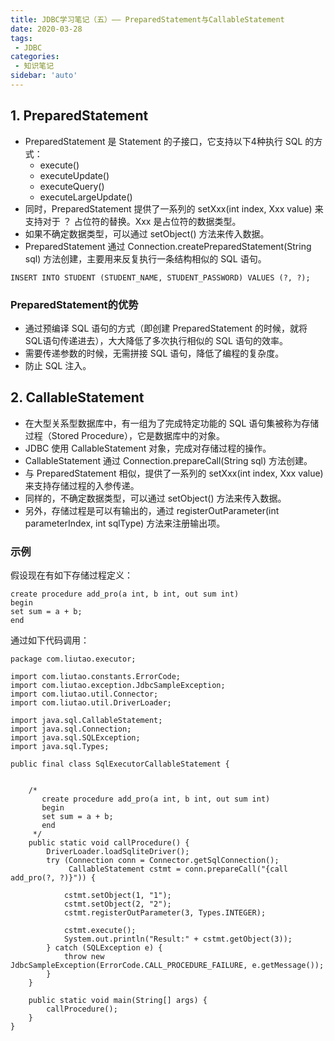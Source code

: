 ```yaml
---
title: JDBC学习笔记（五）—— PreparedStatement与CallableStatement
date: 2020-03-28
tags:
 - JDBC
categories:
 - 知识笔记
sidebar: 'auto'
---
```



## 1. PreparedStatement

- PreparedStatement 是 Statement 的子接口，它支持以下4种执行 SQL 的方式：
  - execute()
  - executeUpdate()
  - executeQuery() 
  - executeLargeUpdate() 
- 同时，PreparedStatement 提供了一系列的 setXxx(int index, Xxx value) 来支持对于 ？ 占位符的替换。Xxx 是占位符的数据类型。
- 如果不确定数据类型，可以通过 setObject() 方法来传入数据。
- PreparedStatement 通过 Connection.createPreparedStatement(String sql) 方法创建，主要用来反复执行一条结构相似的 SQL 语句。
```
INSERT INTO STUDENT (STUDENT_NAME, STUDENT_PASSWORD) VALUES (?, ?);
```

### PreparedStatement的优势
- 通过预编译 SQL 语句的方式（即创建 PreparedStatement 的时候，就将 SQL语句传递进去），大大降低了多次执行相似的 SQL 语句的效率。
- 需要传递参数的时候，无需拼接 SQL 语句，降低了编程的复杂度。
- 防止 SQL 注入。

## 2. CallableStatement
- 在大型关系型数据库中，有一组为了完成特定功能的 SQL 语句集被称为存储过程（Stored Procedure），它是数据库中的对象。
- JDBC 使用 CallableStatement 对象，完成对存储过程的操作。
- CallableStatement 通过 Connection.prepareCall(String sql)  方法创建。
- 与 PreparedStatement 相似，提供了一系列的 setXxx(int index, Xxx value) 来支持存储过程的入参传递。
- 同样的，不确定数据类型，可以通过 setObject() 方法来传入数据。
- 另外，存储过程是可以有输出的，通过 registerOutParameter(int parameterIndex, int sqlType) 方法来注册输出项。

### 示例

假设现在有如下存储过程定义：
```
create procedure add_pro(a int, b int, out sum int)
begin
set sum = a + b;
end
```

通过如下代码调用：
```
package com.liutao.executor;
 
import com.liutao.constants.ErrorCode;
import com.liutao.exception.JdbcSampleException;
import com.liutao.util.Connector;
import com.liutao.util.DriverLoader;
 
import java.sql.CallableStatement;
import java.sql.Connection;
import java.sql.SQLException;
import java.sql.Types;
 
public final class SqlExecutorCallableStatement {
 
 
    /*
       create procedure add_pro(a int, b int, out sum int)
       begin
       set sum = a + b;
       end
     */
    public static void callProcedure() {
        DriverLoader.loadSqliteDriver();
        try (Connection conn = Connector.getSqlConnection();
             CallableStatement cstmt = conn.prepareCall("{call add_pro(?, ?)}")) {
 
            cstmt.setObject(1, "1");
            cstmt.setObject(2, "2");
            cstmt.registerOutParameter(3, Types.INTEGER);
 
            cstmt.execute();
            System.out.println("Result:" + cstmt.getObject(3));
        } catch (SQLException e) {
            throw new JdbcSampleException(ErrorCode.CALL_PROCEDURE_FAILURE, e.getMessage());
        }
    }
 
    public static void main(String[] args) {
        callProcedure();
    }
}
```

